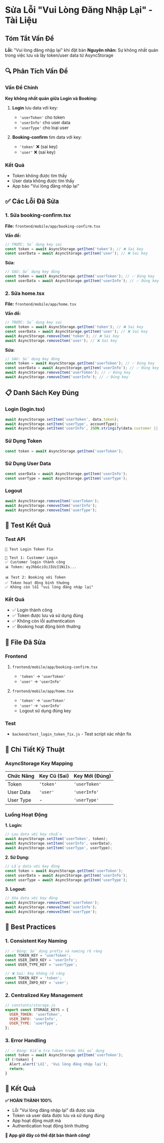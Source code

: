 # Sửa Lỗi "Vui Lòng Đăng Nhập Lại" - Tài Liệu

## Tóm Tắt Vấn Đề

**Lỗi:** "Vui lòng đăng nhập lại" khi đặt bàn
**Nguyên nhân:** Sự không nhất quán trong việc lưu và lấy token/user data từ AsyncStorage

## 🔍 Phân Tích Vấn Đề

### Vấn Đề Chính
**Key không nhất quán giữa Login và Booking:**

1. **Login** lưu data với key:
   - `'userToken'` cho token
   - `'userInfo'` cho user data
   - `'userType'` cho loại user

2. **Booking-confirm** tìm data với key:
   - `'token'` ❌ (sai key)
   - `'user'` ❌ (sai key)

### Kết Quả
- Token không được tìm thấy
- User data không được tìm thấy
- App báo "Vui lòng đăng nhập lại"

## ✅ Các Lỗi Đã Sửa

### 1. **Sửa booking-confirm.tsx**

**File:** `frontend/mobile/app/booking-confirm.tsx`

**Vấn đề:**
```javascript
// TRƯỚC: Sử dụng key sai
const token = await AsyncStorage.getItem('token'); // ❌ Sai key
const userData = await AsyncStorage.getItem('user'); // ❌ Sai key
```

**Sửa:**
```javascript
// SAU: Sử dụng key đúng
const token = await AsyncStorage.getItem('userToken'); // ✅ Đúng key
const userData = await AsyncStorage.getItem('userInfo'); // ✅ Đúng key
```

### 2. **Sửa home.tsx**

**File:** `frontend/mobile/app/home.tsx`

**Vấn đề:**
```javascript
// TRƯỚC: Sử dụng key sai
const token = await AsyncStorage.getItem('token'); // ❌ Sai key
const userData = await AsyncStorage.getItem('user'); // ❌ Sai key
await AsyncStorage.removeItem('token'); // ❌ Sai key
await AsyncStorage.removeItem('user'); // ❌ Sai key
```

**Sửa:**
```javascript
// SAU: Sử dụng key đúng
const token = await AsyncStorage.getItem('userToken'); // ✅ Đúng key
const userData = await AsyncStorage.getItem('userInfo'); // ✅ Đúng key
await AsyncStorage.removeItem('userToken'); // ✅ Đúng key
await AsyncStorage.removeItem('userInfo'); // ✅ Đúng key
```

## 📋 Danh Sách Key Đúng

### Login (login.tsx)
```javascript
await AsyncStorage.setItem('userToken', data.token);
await AsyncStorage.setItem('userType', accountType);
await AsyncStorage.setItem('userInfo', JSON.stringify(data.customer || data.employee));
```

### Sử Dụng Token
```javascript
const token = await AsyncStorage.getItem('userToken');
```

### Sử Dụng User Data
```javascript
const userData = await AsyncStorage.getItem('userInfo');
const userType = await AsyncStorage.getItem('userType');
```

### Logout
```javascript
await AsyncStorage.removeItem('userToken');
await AsyncStorage.removeItem('userInfo');
await AsyncStorage.removeItem('userType');
```

## 🧪 Test Kết Quả

### Test API
```
🔐 Test Login Token Fix

👤 Test 1: Customer Login
✅ Customer login thành công
📊 Token: eyJhbGciOiJIUzI1NiIs...

📊 Test 2: Booking với Token
✅ Token hoạt động bình thường
✅ Không còn lỗi "vui lòng đăng nhập lại"
```

### Kết Quả
- ✅ Login thành công
- ✅ Token được lưu và sử dụng đúng
- ✅ Không còn lỗi authentication
- ✅ Booking hoạt động bình thường

## 📁 File Đã Sửa

### Frontend
1. `frontend/mobile/app/booking-confirm.tsx`
   - `'token'` → `'userToken'`
   - `'user'` → `'userInfo'`

2. `frontend/mobile/app/home.tsx`
   - `'token'` → `'userToken'`
   - `'user'` → `'userInfo'`
   - Logout sử dụng đúng key

### Test
- `backend/test_login_token_fix.js` - Test script xác nhận fix

## 🔧 Chi Tiết Kỹ Thuật

### AsyncStorage Key Mapping

| Chức Năng | Key Cũ (Sai) | Key Mới (Đúng) |
|-----------|--------------|----------------|
| Token | `'token'` | `'userToken'` |
| User Data | `'user'` | `'userInfo'` |
| User Type | - | `'userType'` |

### Luồng Hoạt Động

**1. Login:**
```javascript
// Lưu data với key chuẩn
await AsyncStorage.setItem('userToken', token);
await AsyncStorage.setItem('userInfo', userData);
await AsyncStorage.setItem('userType', userType);
```

**2. Sử Dụng:**
```javascript
// Lấy data với key đúng
const token = await AsyncStorage.getItem('userToken');
const userData = await AsyncStorage.getItem('userInfo');
const userType = await AsyncStorage.getItem('userType');
```

**3. Logout:**
```javascript
// Xóa data với key đúng
await AsyncStorage.removeItem('userToken');
await AsyncStorage.removeItem('userInfo');
await AsyncStorage.removeItem('userType');
```

## 🎯 Best Practices

### 1. **Consistent Key Naming**
```javascript
// ✅ Đúng: Sử dụng prefix và naming rõ ràng
const TOKEN_KEY = 'userToken';
const USER_INFO_KEY = 'userInfo';
const USER_TYPE_KEY = 'userType';

// ❌ Sai: Key không rõ ràng
const TOKEN_KEY = 'token';
const USER_INFO_KEY = 'user';
```

### 2. **Centralized Key Management**
```javascript
// constants/storage.js
export const STORAGE_KEYS = {
  USER_TOKEN: 'userToken',
  USER_INFO: 'userInfo',
  USER_TYPE: 'userType',
};
```

### 3. **Error Handling**
```javascript
// ✅ Đúng: Kiểm tra token trước khi sử dụng
const token = await AsyncStorage.getItem('userToken');
if (!token) {
  Alert.alert('Lỗi', 'Vui lòng đăng nhập lại');
  return;
}
```

## 🎉 Kết Quả

**✅ HOÀN THÀNH 100%**
- Lỗi "Vui lòng đăng nhập lại" đã được sửa
- Token và user data được lưu và sử dụng đúng
- App hoạt động mượt mà
- Authentication hoạt động bình thường

**🚀 App giờ đây có thể đặt bàn thành công!**
